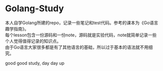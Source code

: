 # Golang-Study
本人自学Golang所建的repo，记录一些笔记和test代码。参考的课本为《Go语言趣学指南》。  
每个lesson包含一份源码和一份note，源码就是实验代码，note就简单记录一些个人觉得值得记录的知识点。  
由于Go语言大家很多都是有了其他语言的基础，所以过于基本的语法就不用细究。  

good good study, day day up
